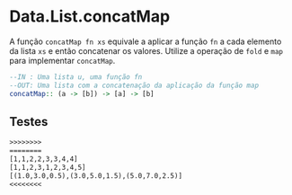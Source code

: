 # Data.List.concatMap

A função `concatMap fn xs` equivale a aplicar a função `fn` a cada elemento da lista `xs` e então concatenar os valores.
Utilize a operação de `fold` e `map` para implementar `concatMap`.

```hs
--IN : Uma lista u, uma função fn
--OUT: Uma lista com a concatenação da aplicação da função map
concatMap:: (a -> [b]) -> [a] -> [b]
```

## Testes

```txt
>>>>>>>>
========
[1,1,2,2,3,3,4,4]
[1,1,2,3,1,2,3,4,5]
[(1.0,3.0,0.5),(3.0,5.0,1.5),(5.0,7.0,2.5)]
<<<<<<<<

```
